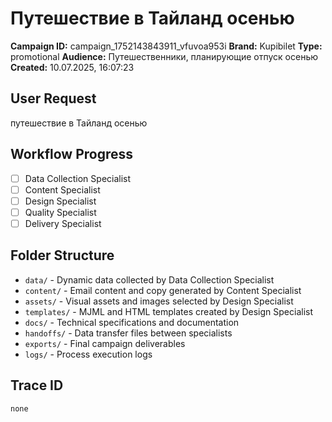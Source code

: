 # Путешествие в Тайланд осенью

**Campaign ID:** campaign_1752143843911_vfuvoa953i
**Brand:** Kupibilet
**Type:** promotional
**Audience:** Путешественники, планирующие отпуск осенью
**Created:** 10.07.2025, 16:07:23

## User Request
путешествие в Тайланд осенью

## Workflow Progress
- [ ] Data Collection Specialist
- [ ] Content Specialist  
- [ ] Design Specialist
- [ ] Quality Specialist
- [ ] Delivery Specialist

## Folder Structure

- `data/` - Dynamic data collected by Data Collection Specialist
- `content/` - Email content and copy generated by Content Specialist
- `assets/` - Visual assets and images selected by Design Specialist
- `templates/` - MJML and HTML templates created by Design Specialist
- `docs/` - Technical specifications and documentation
- `handoffs/` - Data transfer files between specialists
- `exports/` - Final campaign deliverables
- `logs/` - Process execution logs

## Trace ID
`none`
